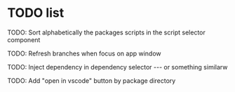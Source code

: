 # TODO list

TODO: Sort alphabetically the packages scripts in the script selector component

TODO: Refresh branches when focus on app window

TODO: Inject dependency in dependency selector --- or something similarw

TODO: Add "open in vscode" button by package directory
